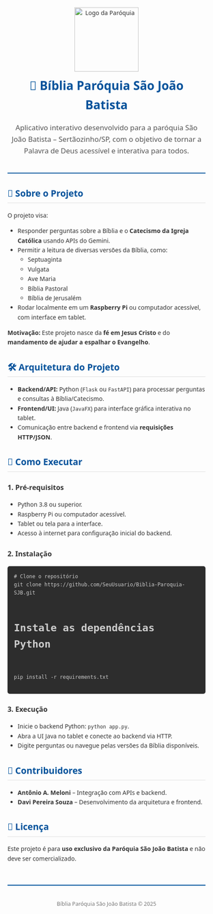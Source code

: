 <!DOCTYPE html>
<html lang="pt-br">
<head>
  <meta charset="UTF-8">
  <meta name="viewport" content="width=device-width, initial-scale=1.0">
  <title>Bíblia Paróquia São João Batista</title>
</head>
<body>

<div style="font-family: 'Segoe UI', Tahoma, Geneva, Verdana, sans-serif; line-height: 1.6; color: #333; max-width: 900px; margin: auto; padding: 20px;">

  <!-- CABEÇALHO -->
  <div style="text-align: center; border-bottom: 2px solid #00529B; padding-bottom: 20px; margin-bottom: 30px;">
    <img src="logo_paroquia.png" alt="Logo da Paróquia" width="150">
    <h1 style="color: #00529B; margin-top: 10px;">📖 Bíblia Paróquia São João Batista</h1>
    <p style="font-size: 1.2em; color: #555;">
      Aplicativo interativo desenvolvido para a paróquia São João Batista – Sertãozinho/SP, com o objetivo de tornar a Palavra de Deus acessível e interativa para todos.
    </p>
  </div>

  <!-- SOBRE O PROJETO -->
  <h2 style="color: #00529B; border-bottom: 1px solid #ddd; padding-bottom: 5px;">📌 Sobre o Projeto</h2>
  <p>O projeto visa:</p>
  <ul>
    <li>Responder perguntas sobre a Bíblia e o <strong>Catecismo da Igreja Católica</strong> usando APIs do Gemini.</li>
    <li>Permitir a leitura de diversas versões da Bíblia, como:
      <ul>
        <li>Septuaginta</li>
        <li>Vulgata</li>
        <li>Ave Maria</li>
        <li>Bíblia Pastoral</li>
        <li>Bíblia de Jerusalém</li>
      </ul>
    </li>
    <li>Rodar localmente em um <strong>Raspberry Pi</strong> ou computador acessível, com interface em tablet.</li>
  </ul>
  <p><strong>Motivação:</strong> Este projeto nasce da <strong>fé em Jesus Cristo</strong> e do <strong>mandamento de ajudar a espalhar o Evangelho</strong>.</p>

  <!-- ARQUITETURA -->
  <h2 style="color: #00529B; border-bottom: 1px solid #ddd; padding-bottom: 5px; margin-top: 30px;">🛠️ Arquitetura do Projeto</h2>
  <ul>
    <li><strong>Backend/API:</strong> Python (<code>Flask</code> ou <code>FastAPI</code>) para processar perguntas e consultas à Bíblia/Catecismo.</li>
    <li><strong>Frontend/UI:</strong> Java (<code>JavaFX</code>) para interface gráfica interativa no tablet.</li>
    <li>Comunicação entre backend e frontend via <strong>requisições HTTP/JSON</strong>.</li>
  </ul>

  <!-- COMO EXECUTAR -->
  <h2 style="color: #00529B; border-bottom: 1px solid #ddd; padding-bottom: 5px; margin-top: 30px;">🚀 Como Executar</h2>
  <h3 style="color: #333;">1. Pré-requisitos</h3>
  <ul>
    <li>Python 3.8 ou superior.</li>
    <li>Raspberry Pi ou computador acessível.</li>
    <li>Tablet ou tela para a interface.</li>
    <li>Acesso à internet para configuração inicial do backend.</li>
  </ul>

  <h3 style="color: #333;">2. Instalação</h3>
  <pre style="background-color: #2d2d2d; color: #ccc; padding: 15px; border-radius: 5px; overflow-x: auto;"><code># Clone o repositório
git clone https://github.com/SeuUsuario/Biblia-Paroquia-SJB.git

# Instale as dependências Python
pip install -r requirements.txt
  </code></pre>

  <h3 style="color: #333;">3. Execução</h3>
  <ul>
    <li>Inicie o backend Python: <code>python app.py</code>.</li>
    <li>Abra a UI Java no tablet e conecte ao backend via HTTP.</li>
    <li>Digite perguntas ou navegue pelas versões da Bíblia disponíveis.</li>
  </ul>

  <!-- CONTRIBUIDORES -->
  <h2 style="color: #00529B; border-bottom: 1px solid #ddd; padding-bottom: 5px; margin-top: 30px;">👥 Contribuidores</h2>
  <ul>
    <li><strong>Antônio A. Meloni</strong> – Integração com APIs e backend.</li>
    <li><strong>Davi Pereira Souza</strong> – Desenvolvimento da arquitetura e frontend.</li>
  </ul>

  <!-- LICENÇA -->
  <h2 style="color: #00529B; border-bottom: 1px solid #ddd; padding-bottom: 5px; margin-top: 30px;">📄 Licença</h2>
  <p>Este projeto é para <strong>uso exclusivo da Paróquia São João Batista</strong> e não deve ser comercializado.</p>

  <!-- RODAPÉ -->
  <div style="text-align: center; margin-top: 50px; padding-top: 20px; border-top: 2px solid #00529B; font-size: 0.9em; color: #777;">
    <p>Bíblia Paróquia São João Batista &copy; 2025</p>
  </div>

</div>

</body>
</html>
